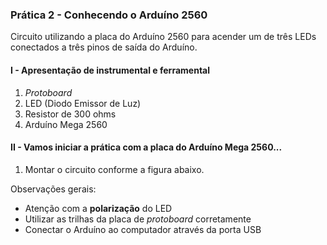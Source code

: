 ### Prática 2 - Conhecendo o Arduíno 2560
Circuito utilizando a placa do Arduíno 2560 para acender um de três LEDs conectados a três pinos de saída do Arduíno.

#### I - Apresentação de instrumental e ferramental
1. *Protoboard*
2. LED (Diodo Emissor de Luz)
3. Resistor de 300 ohms
4. Arduíno Mega 2560

#### II - Vamos iniciar a prática com a placa do Arduíno Mega 2560...
1. Montar  o circuito conforme a figura abaixo.  

Observações gerais:   
- Atenção com a **polarização** do LED
- Utilizar as trilhas da placa de *protoboard* corretamente
- Conectar o Arduíno ao computador através da porta USB
